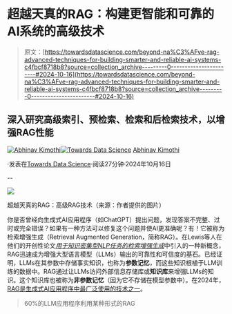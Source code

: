 # 超越天真的RAG：构建更智能和可靠的AI系统的高级技术

> 原文：[https://towardsdatascience.com/beyond-na%C3%AFve-rag-advanced-techniques-for-building-smarter-and-reliable-ai-systems-c4fbcf8718b8?source=collection_archive---------0-----------------------#2024-10-16](https://towardsdatascience.com/beyond-na%C3%AFve-rag-advanced-techniques-for-building-smarter-and-reliable-ai-systems-c4fbcf8718b8?source=collection_archive---------0-----------------------#2024-10-16)

## 深入研究高级索引、预检索、检索和后检索技术，以增强RAG性能

[](https://medium.com/@abhinavkimothi?source=post_page---byline--c4fbcf8718b8--------------------------------)[![Abhinav Kimothi](../Images/ed5548c99e1910e7dc35bfcac26cb314.png)](https://medium.com/@abhinavkimothi?source=post_page---byline--c4fbcf8718b8--------------------------------)[](https://towardsdatascience.com/?source=post_page---byline--c4fbcf8718b8--------------------------------)[![Towards Data Science](../Images/a6ff2676ffcc0c7aad8aaf1d79379785.png)](https://towardsdatascience.com/?source=post_page---byline--c4fbcf8718b8--------------------------------) [Abhinav Kimothi](https://medium.com/@abhinavkimothi?source=post_page---byline--c4fbcf8718b8--------------------------------)

·发表在[Towards Data Science](https://towardsdatascience.com/?source=post_page---byline--c4fbcf8718b8--------------------------------)·阅读27分钟·2024年10月16日

--

![](../Images/adb16eb0ee3a30cf9090b8342fd86bbc.png)

超越天真的RAG：高级RAG技术（来源：作者提供的图片）

你是否曾经向生成式AI应用程序（如ChatGPT）提出问题，发现答案不完整、过时或完全错误？如果有一种方法可以修复这个问题并使AI更准确呢？有！它被称为检索增强生成（Retrieval Augmented Generation，简称RAG）。在Lewis等人在他们的开创性论文[*用于知识密集型NLP任务的检索增强生成*](https://arxiv.org/abs/2005.11401)中引入的一种新概念，RAG迅速成为增强大型语言模型（LLMs）输出的可靠性和可信度的基石。已经证明，LLMs在其参数中存储事实知识，也称为**参数记忆**，而这些知识根植于LLM训练的数据中。RAG通过让LLMs访问外部信息存储库或**知识库**来增强LLMs的知识。这个知识库也被称为**非参数记忆**（因为它不存储在模型参数中）。在2024年，[RAG是生成式AI应用程序中最广泛使用的技术之一](https://intelliarts.com/blog/retrieval-augmented-generation-language-models/#:~:text=As%20evidence%2C%20Databricks%20reports%20that,RAG%20seems%20more%20than%20beneficial.)。

> 60%的LLM应用程序利用某种形式的RAG
